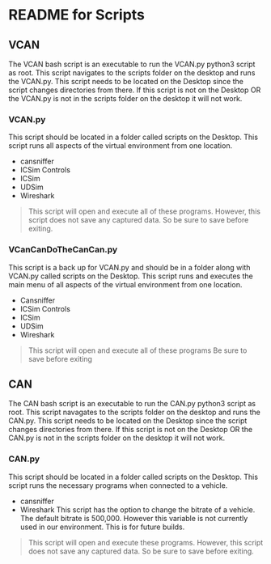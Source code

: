 # README for Scripts

## VCAN 
The VCAN bash script is an executable to run the VCAN.py python3 script as root.
This script navigates to the scripts folder on the desktop and runs the VCAN.py.
This script needs to be located on the Desktop since the script changes directories from there.
If this script is not on the Desktop OR the VCAN.py is not in the scripts folder on the desktop it will not work.


### VCAN.py
This script should be located in a folder called scripts on the Desktop.
This script runs all aspects of the virtual environment from one location.
* cansniffer
* ICSim Controls
* ICSim
* UDSim
* Wireshark
> This script will open and execute all of these programs.
> However, this script does not save any captured data. So be sure to save before exiting.

### VCanCanDoTheCanCan.py
This script is a back up for VCAN.py and should be in a folder along with VCAN.py called scripts on the Desktop.
This script runs and executes the main menu of all aspects of the virtual environment from one location.
* Cansniffer
* ICSim Controls
* ICSim
* UDSim
* Wireshark
> This script will open and execute all of these programs
> Be sure to save before exiting


## CAN
The CAN bash script is an executable to run the CAN.py python3 script as root.
This script navagates to the scripts folder on the desktop and runs the CAN.py.
This script needs to be located on the Desktop since the script changes directories from there.
If this script is not on the Desktop OR the CAN.py is not in the scripts folder on the desktop it will not work.

### CAN.py
This script should be located in a folder called scripts on the Desktop.
This script runs the necessary programs when connected to a vehicle.
* cansniffer
* Wireshark
This script has the option to change the bitrate of a vehicle.
The default bitrate is 500,000.
However this variable is not currently used in our environment.
This is for future builds.
> This script will open and execute these programs.
> However, this script does not save any captured data. So be sure to save before exiting.
